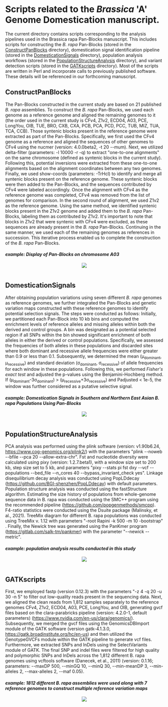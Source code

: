 # Scripts related to the _Brassica_ 'A' Genome Domestication manuscript.

The current directory contains scripts corresponding to the analysis pipelines used in the Brassica rapa Pan-Blocks manuscript. This includes scripts for constructing the _B. rapa_ Pan-Blocks (stored in the [ConstructPanBlocks](https://github.com/caixu0518/BraPanBlocks/tree/main/ConstructPanBlocks) directory), domestication signal identification pipeline (stored in the [DomesticationSignals](https://github.com/caixu0518/BraPanBlocks/tree/main/DomesticationSignals) directory), population analysis workflows (stored in the [PopulationStructureAnalysis](https://github.com/caixu0518/BraPanBlocks/tree/main/PopulationStructureAnalysis) directory), and variant detection scripts (stored in the [GATKscripts](https://github.com/caixu0518/BraPanBlocks/tree/main/GATKscripts) directory). Most of the scripts are written in Perl and incorporate calls to previously published software. These details will be referenced in our forthcoming manuscript.


## ConstructPanBlocks
The Pan-Blocks constructed in the current study are based on 21 published _B. rapa_ assemblies. To construct the _B. rapa_ Pan-Blocks, we used each genome as a reference genome and aligned the remaining genomes to it (the order used in the current study is CFv4, Z1v2, ECD04, A03, PCE, LongYou, OIB, TUE, BRO, CXB, CXA, PCB, PCA, PCD, PCC, TUB, MIZ, TUA, TCA, CCB). Those syntenic blocks present in the reference genome were extracted as part of the Pan-Blocks. Specifically, we first used the CFv4 genome as a reference and aligned the sequences of other genomes to CFv4 using the nucmer (version: 4.0.0beta2, -t 20 --mum). Next, we utilized delta-filter (parameters: -l 10000 -r -q) to extract "one-to-one alignments" on the same chromosome (defined as syntenic blocks in the current study). Following this, potential inversions were extracted from these one-to-one alignments based on the alignment coordinates between any two genomes. Finally, we used show-coords (parameters: -TrHcl) to identify and merge all syntenic blocks present on the reference genome. These syntenic blocks were then added to the Pan-Blocks, and the sequences contributed by CFv4 were labeled accordingly. Once the alignment with CFv4 as the reference genome was completed, CFv4 was removed from the list of genomes for comparison. In the second round of alignment, we used Z1v2 as the reference genome. Using the same method, we identified syntenic blocks present in the Z1v2 genome and added them to the _B. rapa_ Pan-Blocks, labeling them as contributed by Z1v2. It's important to note that blocks in Z1v2 that were syntenic with CFv4 were excluded, as these sequences are already present in the _B. rapa_ Pan-Blocks. Continuing in the same manner, we used each of the remaining genomes as references in succession. This iterative process enabled us to complete the construction of the _B. rapa_ Pan-Blocks.

#### _example: Display of Pan-Blocks on chromosome A03_
<div align=center>
<img src="https://github.com/caixu0518/BraPanBlocks/blob/main/pngs/A03_Pan-Blocks.gif">
</div>

```
```
## DomesticationSignals
After obtaining population variations using seven different _B. rapa_ genomes as reference genomes, we further integrated the Pan-Blocks and genetic variation maps constructed with these reference genomes to identify potential selection signals. The steps were conducted as follows: Initially, we partitioned each Pan-Block into 10 kb bins and computed the enrichment levels of reference alleles and missing alleles within both the derived and control groups. A bin was designated as a potential selected region if all SNPs within the bin showed significant enrichment of both alleles in either the derived or control populations. Specifically, we assessed the frequencies of both alleles in these populations and discarded sites where both dominant and recessive allele frequencies were either greater than 0.9 or less than 0.1. Subsequently, we determined the mean (μ<sub>dominant</sub>, μ<sub>recessive</sub>) and standard deviation (σ<sub>dominant</sub>, σ<sub>recessive</sub>) of allele frequencies for each window in these populations. Following this, we performed _Fisher's exact test_ and adjusted the p-values using the Benjamini-Hochberg method. If (μ<sub>dominant</sub>-3σ<sub>dominant</sub>) > (μ<sub>recessive</sub>+3σ<sub>recessive</sub>) and Padjusted < 1e-5, the window was further considered as a putative selective signal.


#### _example: Domestication Signals in Southern and Northern East Asian B. rapa Populations Using Pan-Blocks_
<div align=center>
<img src="https://github.com/caixu0518/BraPanBlocks/blob/main/pngs/signal_example.gif">
</div>

```
```
## PopulationStructureAnalysis
PCA analysis was performed using the plink software (version: v1.90b6.24, https://www.cog-genomics.org/plink2/) with the parameters "plink --noweb --bfile --pca 20 --allow-extra-chr". Fst and nucleotide diversity were calculated using pixy (version: 1.2.7.beta1), with a window size set to 200 kb, step size set to 5 kb, and parameters "pixy --stats pi fst dxy --vcf --populations --bed_file --n_cores 40 --bypass_invariant_check yes". Linkage disequilibrium decay analysis was conducted using PopLDdecay (https://github.com/BGI-shenzhen/PopLDdecay) with default parameters. Population structure analysis was conducted using the fastStructure algorithm. Estimating the size history of populations from whole-genome sequence data in B. rapa was conducted using the SMC++ program using the recommended pipeline (https://github.com/popgenmethods/smcpp). F4-ratio statistics were conducted using the Dsuite package (Malinsky, et al., 2021). TreeMix diagram for different B. rapa populations was conducted using TreeMix v. 1.12 with parameters "-root Rapini -k 500 -m 10 -bootstrap" . Finally, the Newick tree was generated using the PanKmer program (https://gitlab.com/salk-tm/pankmer) with the parameter "--newick --metric".

#### _example: population analysis results conducted in this study_
<div align=center>
<img src="https://github.com/caixu0518/BraPanBlocks/blob/main/pngs/population_analysis.png">
</div>

```
```
## GATKscripts
First, we employed fastp (version 0.12.3) with the parameters "-z 4 -q 20 -u 30 -n 5" to filter out low-quality reads present in the sequencing data. Next, we aligned the clean reads from 1,812 samples separately to the reference genomes CFv4, Z1v2, ECD04, A03, PCE, LongYou, and OIB, generating gvcf files based on the clara-parabricks pipeline (version: 4.2.0-1, default parameters) (https://www.nvidia.com/en-us/clara/genomics/). Subsequently, we merged the gvcf files using the GenomicsDBImport module of the GATK software (version gatk-4.1.3.0, https://gatk.broadinstitute.org/hc/en-us) and then utilized the GenotypeGVCFs module within the GATK pipeline to generate vcf files. Furthermore, we extracted SNPs and InDels using the SelectVariants module of GATK. The final SNP and indel files were filtered for high quality and polymorphic SNPs and InDels across the 1,812 different B. rapa genomes using vcftools software (Danecek, et al., 2011) (version: 0.1.16; parameters: --maxDP 500, --minGQ 10, --minQ 30, --min-meanDP 3, --min-alleles 2, --max-alleles 2, --maf 0.05). 

#### _example: 1812 different _B. rapa_ assemblies were used along with 7 reference genomes to construct multiple reference variation maps_
<div align=center>
<img src="https://github.com/caixu0518/BraPanBlocks/blob/main/pngs/Figure-1.gif">
</div>
